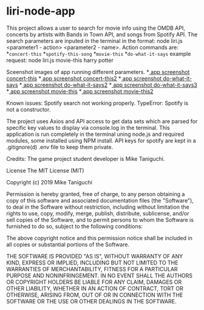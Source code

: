 # liri-node-app
This project allows a user to search for movie info using the OMDB API, concerts by artists with Bands in Town API, and songs from Spotify API. The search parameters are inputed in the terminal in the format: node liri.js <parameter1 - action> <parameter2 - name>. Action commands are:
*`concert-this`
*`spotify-this-song`
*`movie-this`
*`do-what-it-says`
example request: node liri.js movie-this harry potter

Sceenshot images of app running different parameters.
*[ app screenshot concert-this](/images/concert-this.png)
*[ app screenshot concert-this2](/images/concert-this2.png)
*[ app screenshot do-what-it-says](/images/do-what-it-says.png)
*[ app screenshot do-what-it-says2](/images/do-what-it-says2.png)
*[ app screenshot do-what-it-says3](/images/do-what-it-says3.png)
*[ app screenshot movie-this](/images/movie-this.png)
*[ app screenshot movie-this2](/images/movie-this2.png)

Known issues: 
Spotify search not working properly. TypeError: Spotify is not a constructor. 

The project uses Axios and API access to get data sets which are parsed for specific key values to display via console.log in the terminal. This application is run completely in the terminal uning node.js and required modules, some installed using NPM install. API keys for spotify are kept in a .gitignore(d) .env file to keep them private.


Credits: The game project student developer is Mike Taniguchi.

License The MIT License (MIT)

Copyright (c) 2019 Mike Taniguchi

Permission is hereby granted, free of charge, to any person obtaining a copy of this software and associated documentation files (the "Software"), to deal in the Software without restriction, including without limitation the rights to use, copy, modify, merge, publish, distribute, sublicense, and/or sell copies of the Software, and to permit persons to whom the Software is furnished to do so, subject to the following conditions:

The above copyright notice and this permission notice shall be included in all copies or substantial portions of the Software.

THE SOFTWARE IS PROVIDED "AS IS", WITHOUT WARRANTY OF ANY KIND, EXPRESS OR IMPLIED, INCLUDING BUT NOT LIMITED TO THE WARRANTIES OF MERCHANTABILITY, FITNESS FOR A PARTICULAR PURPOSE AND NONINFRINGEMENT. IN NO EVENT SHALL THE AUTHORS OR COPYRIGHT HOLDERS BE LIABLE FOR ANY CLAIM, DAMAGES OR OTHER LIABILITY, WHETHER IN AN ACTION OF CONTRACT, TORT OR OTHERWISE, ARISING FROM, OUT OF OR IN CONNECTION WITH THE SOFTWARE OR THE USE OR OTHER DEALINGS IN THE SOFTWARE.
